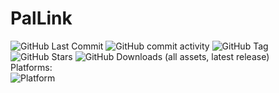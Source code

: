 # PalLink

![GitHub Last Commit](https://img.shields.io/github/last-commit/PalLink/PalLink?style=flat-square)
![GitHub commit activity](https://img.shields.io/github/commit-activity/m/PalLink/PalLink?style=flat-square)
![GitHub Tag](https://img.shields.io/github/v/tag/PalLink/PalLink?style=flat-square)
![GitHub Stars](https://img.shields.io/github/stars/PalLink/PalLink?style=social?style=flat-square)
![GitHub Downloads (all assets, latest release)](https://img.shields.io/github/downloads/PalLink/PalLink/latest/total?style=flat-square)
<br>
Platforms:<br>
![Platform](https://img.shields.io/badge/-Windows-blue?style=flat-square)
